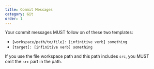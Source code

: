 ```yaml
---
title: Commit Messages
category: Git
order: 1
---
```


Your commit messages MUST follow on of these two templates:

- `[workspace/path/to/file]: [infinitive verb] something`
- `[target]: [infinitive verb] something`

If you use the file workspace path and this path includes `src`, you MUST omit the `src` part in the path.
